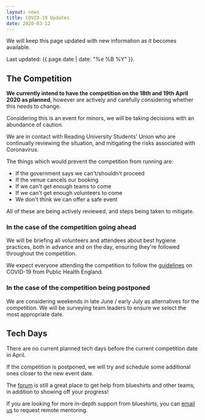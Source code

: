 ```yaml
---
layout: news
title: COVID-19 Updates
date: 2020-03-12
---
```


We will keep this page updated with new information as it becomes available.

Last updated: {{ page.date | date: "%e %B %Y" }}.

## The Competition

**We currently intend to have the competition on the 18th and 19th April 2020 as planned**, however are actively and carefully considering whether this needs to change.

Considering this is an event for minors, we will be taking decisions with an abundance of caution.

We are in contact with Reading University Students' Union who are continually reviewing the situation, and mitigating the risks associated with Coronavirus.

The things which would prevent the competition from running are:

- If the government says we can't/shouldn't proceed
- If the venue cancels our booking
- If we can't get enough teams to come
- If we can't get enough volunteers to come
- We don't think we can offer a safe event

All of these are being actively reviewed, and steps being taken to mitigate.

### In the case of the competition going ahead

We will be briefing all volunteers and attendees about best hygiene practices, both in advance and on the day, ensuring they're followed throughout the competition.

We expect everyone attending the competition to follow the [guidelines][phe-guidelines] on COVID-19 from Public Health England.

### In the case of the competition being postponed

We are considering weekends in late June / early July as alternatives for the competition. We will be surveying team leaders to ensure we select the most appropriate date.

## Tech Days

There are no current planned tech days before the current competition date in April.

If the competition is postponed, we will try and schedule some additional ones closer to the new event date.

The [forum][forum] is still a great place to get help from blueshirts and other teams, in addition to showing off your progress!

If you are looking for more in-depth support from blueshirts, you can [email us][teams-email] to request remote mentoring.

[phe-guidelines]: https://www.gov.uk/government/publications/guidance-to-educational-settings-about-covid-19/guidance-to-educational-settings-about-covid-19
[forum]: https://studentrobotics.org/forum/
[teams-email]: mailto:teams@studentrobotics.org
